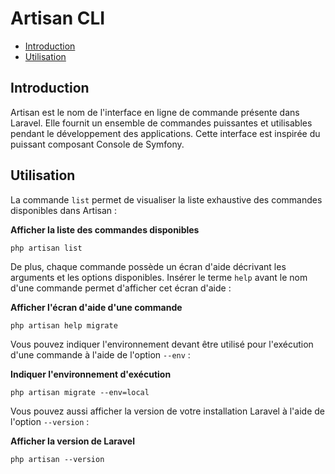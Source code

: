 # Artisan CLI

- [Introduction](#introduction)
- [Utilisation](#usage)

<a name="introduction"></a>
## Introduction

Artisan est le nom de l'interface en ligne de commande présente dans Laravel. Elle fournit un ensemble de commandes puissantes et utilisables pendant le développement des applications. Cette interface est inspirée du puissant composant Console de Symfony.

<a name="usage"></a>
## Utilisation

La commande `list` permet de visualiser la liste exhaustive des commandes disponibles dans Artisan :

**Afficher la liste des commandes disponibles**

	php artisan list

De plus, chaque commande possède un écran d'aide décrivant les arguments et les options disponibles. Insérer le terme `help` avant le nom d'une commande permet d'afficher cet écran d'aide : 

**Afficher l'écran d'aide d'une commande**

	php artisan help migrate

Vous pouvez indiquer l'environnement devant être utilisé pour l'exécution d'une commande à l'aide de l'option `--env` :

**Indiquer l'environnement d'exécution**

	php artisan migrate --env=local

Vous pouvez aussi afficher la version de votre installation Laravel à l'aide de l'option `--version` : 

**Afficher la version de Laravel**

	php artisan --version
